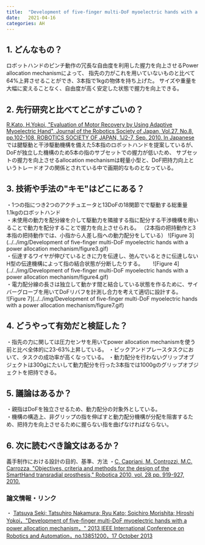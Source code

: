 ```yaml
---
title:  "Development of five-finger multi-DoF myoelectric hands with a power allocation mechanism"
date:   2021-04-16
categories: AH
---
```


## 1. どんなもの？
ロボットハンドのピンチ動作の冗長な自由度を利用した握力を向上させるPower allocation mechanismによって、
指先の力がこれを用いていないものと比べて64%上昇させることができ、3本指で1kgの物体を持ち上げた。
サイズや重量を大幅に変えることなく、自由度が高く安定した状態で握力を向上できる。

## 2. 先行研究と比べてどこがすごいの？
[R.Kato, H.Yokoi, "Evaluation of Motor Recovery by Using Adaptive Myoelectric Hand", Journal of the Robotics Society of Japan, Vol.27, No.8, pp.102-108, ROBOTICS SOCIETY OF JAPAN, 1J2-7, Sep. 2010. In Japanese](https://www.researchgate.net/publication/272574108_Evaluation_of_Motor_Recovery_by_Using_Adaptive_Myoelectric_Hand)  
 では腱駆動と干渉駆動機構を備えた5本指のロボットハンドを提案しているが、DoFが独立した機構のため5本の指のサブセットでの握力が低いため、
サブセットの握力を向上させるallocation mechanismは軽量小型と、DoF把持力向上というトレードオフの関係とされている中で画期的なものとなっている。

## 3. 技術や手法の"キモ"はどこにある？
・1つの指につき2つのアクチュエータと13DoFの18関節でで駆動する総重量1.1kgのロボットハンド   
・未使用の動力を配分線を介して駆動力を隣接する指に配分する干渉機構を用いることで動力を配分することで握力を向上させられる。
（2本指の把持動作と3本指の把持動作では、小指から人差し指への動力配分をしている） 
 ![Figure 3](../../img/Development of five-finger multi-DoF myoelectric hands with a power allocation mechanism/figure3.gif)   
・伝達するワイヤが伸びているときに力を伝達し、弛んでいるときに伝達しないH型の伝達機構によって指の結合状態が分断したりする。　　
 ![Figure 4](../../img/Development of five-finger multi-DoF myoelectric hands with a power allocation mechanism/figure4.gif)  
・電力配分線の長さは独立して動かす間と結合している状態を作るために、サイバーグローブを用いてDoFリバフを計測し合力を考えて適切に設計する。  
 ![Figure 7](../../img/Development of five-finger multi-DoF myoelectric hands with a power allocation mechanism/figure7.gif)   
  
## 4. どうやって有効だと検証した？
・指先の力に関しては圧力センサを用いてpower allocation mechanismを使う前と比べ全体的に23-63%上昇している。
・ピックアンドプレースタスクにおいて、タスクの成功率が高くなっている。
・動力配分を行わないグリップオブジェクトは300gにたいして動力配分を行った3本指では1000gのグリップオブジェクトを把持できる。

## 5. 議論はあるか？
・親指はDoFを独立させるため、動力配分の対象外としている。  
・機構の構造上、非グリップの指を伸ばすと動力配分機構が分配を阻害するため、把持力を向上させるために握らない指を曲げなければならない。  

## 6. 次に読むべき論文はあるか？

義手制作における設計の目的、基準、方法
・[C. Capriani, M. Controzzi, M.C. Carrozza, "Objectives, criteria and methods for the design of the SmartHand transradial prosthesis," Robotica 2010, vol. 28 pp. 919-927, 2010.](https://www.cambridge.org/core/journals/robotica/article/objectives-criteria-and-methods-for-the-design-of-the-smarthand-transradial-prosthesis/5FE55ACFEE3849366685EBB8610558C6)

### 論文情報・リンク

・ [Tatsuya Seki; Tatsuhiro Nakamura; Ryu Kato; Soichiro Morishita; Hiroshi Yokoi，"Development of five-finger multi-DoF myoelectric hands with a power allocation mechanism，" 2013 IEEE International Conference on Robotics and Automation，no.13851200，17 October 2013](https://ieeexplore.ieee.org/document/6630852)
